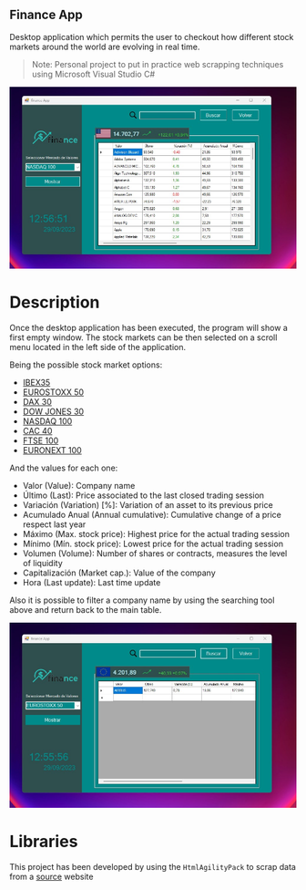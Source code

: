 ## Finance App

Desktop application which permits the user to checkout how different stock markets around the world are evolving in real time.

> Note: Personal project to put in practice web scrapping techniques using Microsoft Visual Studio C#

<p align="center">
  <picture>
    <source media="(prefers-color-scheme: dark)" srcset="./documentation_images/Stock_market2.jpg">
    <img src="./documentation_images/Stock_market2.jpg">
  </picture>
</p>

# Description

Once the desktop application has been executed, the program will show a first empty window. The stock markets 
can be then selected on a scroll menu located in the left side of the application.

Being the possible stock market options:

- [IBEX35](https://en.wikipedia.org/wiki/IBEX_35)
- [EUROSTOXX 50](https://en.wikipedia.org/wiki/EURO_STOXX_50)
- [DAX 30](https://en.wikipedia.org/wiki/DAX)
- [DOW JONES 30](https://en.wikipedia.org/wiki/Dow_Jones_Industrial_Average)
- [NASDAQ 100](https://en.wikipedia.org/wiki/Nasdaq)
- [CAC 40](https://en.wikipedia.org/wiki/CAC_40)
- [FTSE 100](https://en.wikipedia.org/wiki/FTSE_100_Index)
- [EURONEXT 100](https://en.wikipedia.org/wiki/Euronext_100)

And the values for each one:

- Valor (Value): Company name 
- Último (Last): Price associated to the last closed trading session
- Variación (Variation) [%]: Variation of an asset to its previous price
- Acumulado Anual (Annual cumulative): Cumulative change of a price respect last year
- Máximo (Max. stock price): Highest price for the actual trading session
- Mínimo (Mín. stock price): Lowest price for the actual trading session
- Volumen (Volume): Number of shares or contracts, measures the level of liquidity
- Capitalización (Market cap.): Value of the company
- Hora (Last update): Last time update

Also it is possible to filter a company name by using the searching tool above and return back to the main table.

<p align="center">
  <picture>
    <source media="(prefers-color-scheme: dark)" srcset="./documentation_images/Search.jpg">
    <img src="./documentation_images/Search.jpg">
  </picture>
</p>

# Libraries

This project has been developed by using the ```HtmlAgilityPack``` to scrap data from a [source](https://www.expansion.com/mercados.html) website

